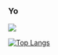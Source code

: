 
### Yo

[![](https://github-readme-stats.vercel.app/api?username=cmspeedrunner&theme=cobalt)](https://ideas.time.com/2013/01/18/was-aaron-swartz-really-killed-by-the-government/)

[![Top Langs](https://github-readme-stats.vercel.app/api/top-langs/?username=cmspeedrunner&layout=compact&theme=synthwave)](https://www.google.com/search?q=No%2C+really%2C+who+killed+Aaron+Swartz&rlz=1C1CHBF_enGB1042GB1042&oq=No%2C+really%2C+who+killed+Aaron+Swartz&aqs=chrome..69i57.25295j0j7&sourceid=chrome&ie=UTF-8)
